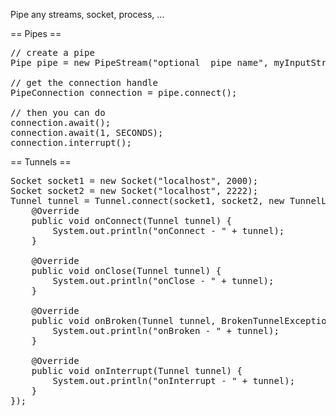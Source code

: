 Pipe any streams, socket, process, ...

== Pipes ==

<pre>
// create a pipe
Pipe pipe = new PipeStream("optional  pipe name", myInputStream, myOutputStream).listenedBy(myOptionalPipeListener);

// get the connection handle
PipeConnection connection = pipe.connect();

// then you can do
connection.await();
connection.await(1, SECONDS);
connection.interrupt();
</pre>

== Tunnels ==

<pre>
Socket socket1 = new Socket("localhost", 2000);
Socket socket2 = new Socket("localhost", 2222);
Tunnel tunnel = Tunnel.connect(socket1, socket2, new TunnelListener() {
    @Override
    public void onConnect(Tunnel tunnel) {
        System.out.println("onConnect - " + tunnel);
    }

    @Override
    public void onClose(Tunnel tunnel) {
        System.out.println("onClose - " + tunnel);
    }

    @Override
    public void onBroken(Tunnel tunnel, BrokenTunnelException e) {
        System.out.println("onBroken - " + tunnel);
    }

    @Override
    public void onInterrupt(Tunnel tunnel) {
        System.out.println("onInterrupt - " + tunnel);
    }
});
</pre>